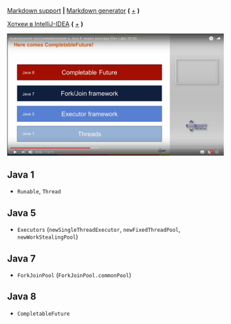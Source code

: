 [Markdown support](https://daringfireball.net/projects/markdown/syntax) **|** [Markdown generator](https://www.tablesgenerator.com/markdown_tables) **(** [+](https://meta.stackexchange.com/questions/73566/is-there-markdown-to-create-tables) **)**

[Хоткеи в IntelliJ-IDEA](https://juja.com.ua/java/ide/intellij-idea-hotkeys) **(** [+](http://eax.me/intellij-idea-hotkeys) **)**


![Многопоточность в Java](1.2DhUjM.jpg)

Java 1
---

* `Runable`, `Thread`


Java 5
---

* `Executors` (`newSingleThreadExecutor`, `newFixedThreadPool`, `newWorkStealingPool`)


Java 7
---

* `ForkJoinPool` (`ForkJoinPool.commonPool`)


Java 8
---

* `CompletableFuture`
